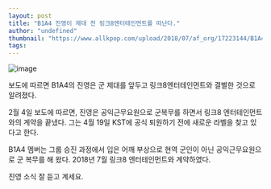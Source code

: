 ```yaml
---
layout: post
title: "B1A4 진영이 제대 전 링크8엔터테인먼트를 떠난다."
author: "undefined"
thumbnail: "https://www.allkpop.com/upload/2018/07/af_org/17223144/B1A4-Jinyoung.jpg"
tags: 
---
```



![image](https://www.allkpop.com/upload/2018/07/af_org/17223144/B1A4-Jinyoung.jpg)

보도에 따르면 B1A4의 진영은 군 제대를 앞두고 링크8엔터테인먼트와 결별한 것으로 알려졌다.

2월 4일 보도에 따르면, 진영은 공익근무요원으로 군복무를 하면서 링크8 엔터테인먼트와의 계약을 끝냈다. 그는 4월 19일 KST에 공식 퇴원하기 전에 새로운 라벨을 찾고 있다고 한다.

B1A4 멤버는 그룹 승진 과정에서 입은 어깨 부상으로 현역 군인이 아닌 공익근무요원으로 군 복무를 해 왔다. 2018년 7월 링크8 엔터테인먼트와 계약하였다.

진영 소식 잘 듣고 계세요.